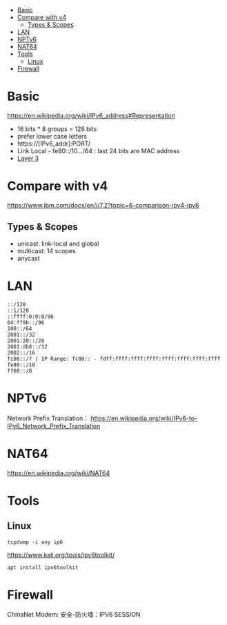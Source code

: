 <!-- TOC -->

- [Basic](#basic)
- [Compare with v4](#compare-with-v4)
    - [Types & Scopes](#types--scopes)
- [LAN](#lan)
- [NPTv6](#nptv6)
- [NAT64](#nat64)
- [Tools](#tools)
    - [Linux](#linux)
- [Firewall](#firewall)

<!-- /TOC -->

# Basic
https://en.wikipedia.org/wiki/IPv6_address#Representation

- 16 bits * 8 groups = 128 bits
- prefer lower case letters
- https://[IPv6_addr]:PORT/
- Link Local - fe80::/10.../64 : last 24 bits are MAC address
- [Layer 3](/nw/L3/#ipv6-packet)

# Compare with v4
https://www.ibm.com/docs/en/i/7.2?topic=6-comparison-ipv4-ipv6

## Types & Scopes
- unicast: link-local and global
- multicast: 14 scopes
- anycast

# LAN

    ::/128
    ::1/128
    ::ffff:0:0:0/96
    64:ff9b::/96
    100::/64
    2001::/32
    2001:20::/28
    2001:db8::/32
    2002::/16
    fc00::/7 | IP Range: fc00:: - fdff:ffff:ffff:ffff:ffff:ffff:ffff:ffff
    fe80::/10
    ff00::/8

# NPTv6
Network Prefix Translation： https://en.wikipedia.org/wiki/IPv6-to-IPv6_Network_Prefix_Translation

# NAT64
https://en.wikipedia.org/wiki/NAT64

# Tools

## Linux

    tcpdump -i any ip6

https://www.kali.org/tools/ipv6toolkit/

    apt install ipv6toolkit

# Firewall
ChinaNet Modem: 安全-防火墙：IPV6 SESSION